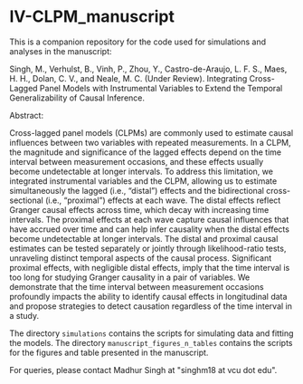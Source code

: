 # IV-CLPM_manuscript

This is a companion repository for the code used for simulations and analyses in the manuscript:


Singh, M., Verhulst, B., Vinh, P., Zhou, Y., Castro-de-Araujo, L. F. S., Maes, H. H., Dolan, C. V., and Neale, M. C. (Under Review). Integrating Cross-Lagged Panel Models with Instrumental Variables to Extend the Temporal Generalizability of Causal Inference.


Abstract: 

Cross-lagged panel models (CLPMs) are commonly used to estimate causal influences between two variables with repeated measurements. In a CLPM, the magnitude and significance of the lagged effects depend on the time interval between measurement occasions, and these effects usually become undetectable at longer intervals. To address this limitation, we integrated instrumental variables and the CLPM, allowing us to estimate simultaneously the lagged (i.e., “distal”) effects and the bidirectional cross-sectional (i.e., “proximal”) effects at each wave. The distal effects reflect Granger causal effects across time, which decay with increasing time intervals. The proximal effects at each wave capture causal influences that have accrued over time and can help infer causality when the distal effects become undetectable at longer intervals. The distal and proximal causal estimates can be tested separately or jointly through likelihood-ratio tests, unraveling distinct temporal aspects of the causal process. Significant proximal effects, with negligible distal effects, imply that the time interval is too long for studying Granger causality in a pair of variables. We demonstrate that the time interval between measurement occasions profoundly impacts the ability to identify causal effects in longitudinal data and propose strategies to detect causation regardless of the time interval in a study. 


The directory `simulations` contains the scripts for simulating data and fitting the models. The directory `manuscript_figures_n_tables` contains the scripts for the figures and table presented in the manuscript.


For queries, please contact Madhur Singh at "singhm18 at vcu dot edu".
